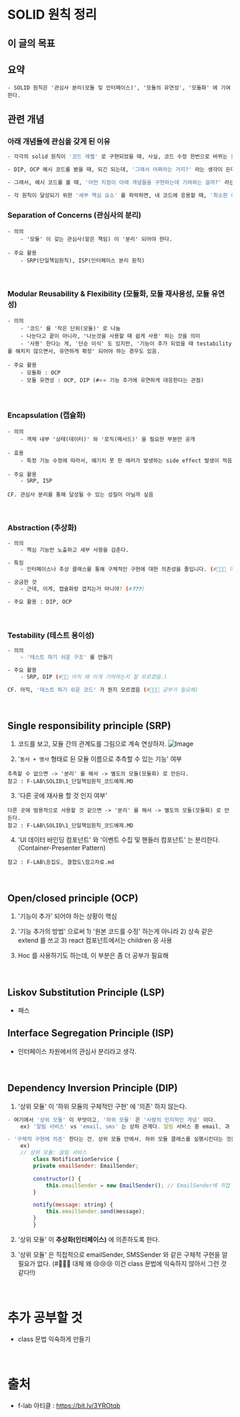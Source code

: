 # SOLID 원칙 정리 

## 이 글의 목표 

## 요약 

```
- SOLID 원칙은 '관심사 분리(모듈 및 인터페이스)', '모듈의 유연성', '모듈화' 에 기여한다. 
```


## 관련 개념 

### 아래 개념들에 관심을 갖게 된 이유 
```bash
- 각각의 solid 원칙이 '코드 레벨' 로 구현되었을 때, 사실, 코드 수정 한번으로 바뀌는 것도 아니고, 다양한 코드를 수정한다. 

- DIP, OCP 예시 코드를 봤을 때, 되긴 되는데, '그래서 어쩌라는 거지?' 라는 생각이 든다. 이걸, 아래의 개념으로 보면, 응용에 도움이 될 것 같았다. 

- 그래서, 예시 코드를 볼 때, '어떤 지점이 아래 개념들을 구현하는데 기여하는 걸까?' 라는 관점에서 보면 좀 더 도움이 될 것 같았다. (#⭐⭐⭐⭐⭐)

- 각 원칙이 달성되기 위한 '세부 핵심 요소' 를 파악하면, 내 코드에 응용할 때, '최소한 이 세부 핵심 요소이 달성된 의존성 역전 법칙을 만들자.' 라는 생각을 하면 응용이 좀 더 쉽지 않을까 하는 생각에 작성.
```


### Separation of Concerns (관심사의 분리) 

```
- 의의 
    - '모듈' 이 갖는 관심사(맡은 책임) 이 '분리' 되어야 한다. 

- 주요 활용 
    - SRP(단일책임원칙), ISP(인터페이스 분리 원칙)
```
<br/>

### Modular Reusability & Flexibility (모듈화, 모듈 재사용성, 모듈 유연성)

```
- 의의
    - '코드' 를 '작은 단위(모듈)' 로 나눔 
    - 나눈다고 끝이 아니라, '나눈것을 사용할 때 쉽게 사용' 하는 것을 의미 
    - '사용' 한다는 게, '단순 이식' 도 있지만, '기능이 추가 되었을 때 testability 를 해치지 않으면서, 유연하게 확장' 되어야 하는 경우도 있음. 

- 주요 활용 
    - 모듈화 : OCP 
    - 모듈 유연성 : OCP, DIP (#⭐⭐ 기능 추가에 유연하게 대응한다는 관점)
```
<br />

### Encapsulation (캡슐화)

```
- 의의 
    - 객체 내부 '상태(데이터)' 와 '로직(메서드)' 을 필요한 부분만 공개

- 효용 
    - 특정 기능 수정에 따라서, 예기치 못 한 에러가 발생하는 side effect 발생이 적음

- 주요 활용 
    - SRP, ISP

CF. 관심사 분리를 통해 달성될 수 있는 성질이 아닐까 싶음
```
<br />

### Abstraction (추상화)

```bash
- 의의 
    - 핵심 기능만 노출하고 세부 사항을 감춘다. 

- 특징 
    - 인터페이스나 추상 클래스를 통해 구체적인 구현에 대한 의존성을 줄입니다. (#📛📛📛 이해가 필요)

- 궁금한 것 
    - 근데, 이게, 캡슐화랑 겹치는거 아니야? (#❓❓❓)

- 주요 활용 : DIP, OCP
```
<br />


### Testability (테스트 용이성)
```bash
- 의의 
    - '테스트 하기 쉬운 구조' 를 만들기 

- 주요 활용 
    - SRP, DIP (#📛📛 아직 왜 이게 기여하는지 잘 모르겠음.)

CF. 아직, '테스트 하기 쉬운 코드' 가 뭔지 모르겠음 (#📛📛📛 공부가 필요해)
```

<br />

## Single responsibility principle (SRP)

1. 코드를 보고, 모듈 간의 관계도를 그림으로 계속 연상하자.
![Image](https://i.imgur.com/Jr9Ro21.png)

2. '`동사 + 명사` 형태로 된 모듈 이름으로 추측할 수 있는 기능' 여부 
```
추측할 수 없으면 -> '분리' 를 해서 -> 별도의 모듈(모듈화) 로 만든다.
참고 : F-LAB\SOLID\1_단일책임원칙_코드예제.MD
```

3. '다른 곳에 재사용 할 것 인지 여부' 
```
다른 곳에 범용적으로 사용할 것 같으면 -> '분리' 를 해서 -> 별도의 모듈(모듈화) 로 만든다.
참고 : F-LAB\SOLID\1_단일책임원칙_코드예제.MD  
```

4. 'UI 데이터 바인딩 컴포넌트' 와 '이벤트 수집 및 핸들러 컴포넌트' 는 분리한다. (Container-Presenter Pattern)
```
참고 : F-LAB\응집도, 결합도\참고자료.md
```

<br />

## Open/closed principle (OCP)

1. '기능이 추가' 되어야 하는 상황이 핵심 

2. '기능 추가의 방법' 으로써 1) '원본 코드를 수정' 하는게 아니라 2) 상속 같은 extend 를 쓰고 3) react 컴포넌트에서는 children 응 사용

3. Hoc 를 사용하기도 하는데, 이 부분은 좀 더 공부가 필요해 

<br />

## Liskov Substitution Principle (LSP)
- 패스 

## Interface Segregation Principle (ISP)
- 인터페이스 차원에서의 관심사 분리라고 생각. 

<br />

## Dependency Inversion Principle (DIP)

1. '상위 모듈' 이 '하위 모듈의 구체적인 구현' 에 '의존' 하지 않는다. 

```js
- 여기에서 '상위 모듈' 이 무엇이고, '하위 모듈' 은 '사람의 인지적인 개념' 이다. 
    ex) '알림 서비스' vs 'email, sms' 는 상하 관계다. 알림 서비스 중 email, 과 sms 의 다양한 방식이 있을 수 있기 때문. 

- '구체적 구현에 의존' 한다는 건, 상위 모듈 안에서, 하위 모듈 클래스를 실행시킨다는 것을 의미. 
    ex) 
    // 상위 모듈: 알림 서비스
        class NotificationService {
        private emailSender: EmailSender;

        constructor() {
            this.emailSender = new EmailSender(); // EmailSender에 직접 의존
        }

        notify(message: string) {
            this.emailSender.send(message);
        }
        }

```

2. '상위 모듈' 이 **추상화(인터페이스)** 에 의존하도록 한다. 


3. '상위 모듈' 은 직접적으로 emailSender, SMSSender 와 같은 구체적 구현을 알 필요가 없다. (#📛📛📛 대체 왜 😢😢😢 이건 class 문법에 익숙하지 않아서 그런 것 같다!!)




<br />


# 추가 공부할 것 
- class 문법 익숙하게 만들기


<br/>

# 출처 
- f-lab 아티클 : https://bit.ly/3YROtqb